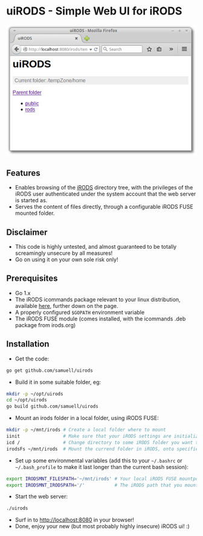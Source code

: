 uiRODS - Simple Web UI for iRODS
====

![uiRODS Screenshot](uirods_screenshot.png?raw=true)

## Features
* Enables browsing of the [iRODS](http://irods.org) directory tree, with the privileges of the iRODS user authenticated under the system account that the web server is started as.
* Serves the content of files directly, through a configurable iRODS FUSE mounted folder.

## Disclaimer
* This code is highly untested, and almost guaranteed to be totally screamingly unsecure by all measures!
* Go on using it on your own sole risk only!

## Prerequisites

* Go 1.x
* The iRODS icommands package relevant to your linux distribution, available [here](http://irods.org/download/), further down on the page.
* A properly configured ```$GOPATH``` environment variable
* The iRODS FUSE module (comes installed, with the icommands .deb package from irods.org)

## Installation

* Get the code: 
````bash
go get github.com/samuell/uirods
````
* Build it in some suitable folder, eg: 
````bash
mkdir -p ~/opt/uirods
cd ~/opt/uirods
go build github.com/samuell/uirods
````
* Mount an irods folder in a local folder, using iRODS FUSE:
````bash
mkdir -p ~/mnt/irods # Create a local folder where to mount
iinit                # Make sure that your iRODS settings are initialized
icd /                # Change directory to some iRODS folder you want to mount
irodsFs ~/mnt/irods  # Mount the currend folder in iRODS, onto specified folder
````
* Set up some environmental variables (add this to your ```~/.bashrc``` or ```~/.bash_profile``` to make it last longer than the current bash session):
````bash
export IRODSMNT_FILESPATH='~/mnt/irods' # Your local iRODS FUSE mountpoint
export IRODSMNT_IRODSPATH='/'           # The iRODS path that you mounted
````
* Start the web server:
````bash
./uirods
````
* Surf in to [http://localhost:8080](http://localhost:8080) in your browser!
* Done, enjoy your new (but most probably highly insecure) iRODS ui! :)

